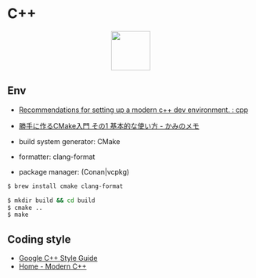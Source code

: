 # C++

<p align="center">
<img width="80" src='https://cdn.jsdelivr.net/gh/devicons/devicon/icons/cplusplus/cplusplus-original.svg'>
</p>

## Env

- [Recommendations for setting up a modern c++ dev environment. : cpp](https://www.reddit.com/r/cpp/comments/af74l1/recommendations_for_setting_up_a_modern_c_dev/)
- [勝手に作るCMake入門 その1 基本的な使い方 - かみのメモ](https://kamino.hatenablog.com/entry/cmake_tutorial1)

- build system generator: CMake
- formatter: clang-format
- package manager: (Conan|vcpkg)

 ```sh
 $ brew install cmake clang-format
 ```

```sh
$ mkdir build && cd build
$ cmake ..
$ make
```

## Coding style
- [Google C++ Style Guide](https://google.github.io/styleguide/cppguide.html)
- [Home - Modern C++](https://alandefreitas.github.io/moderncpp/)